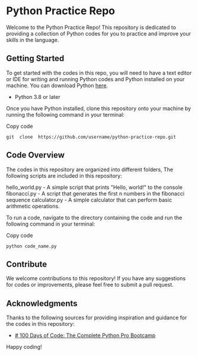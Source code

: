 # Python Practice Repo

Welcome to the Python Practice Repo! This repository is dedicated to providing a collection of Python codes for you to practice and improve your skills in the language.

## Getting Started

To get started with the codes in this repo, you will need to have a text editor or IDE for writing and running Python codes and Python installed on your machine. You can download Python [here](https://www.python.org/downloads/).

-   Python 3.8 or later

Once you have Python installed, clone this repository onto your machine by running the following command in your terminal:

Copy code

`git  clone  https://github.com/username/python-practice-repo.git`

## Code Overview

The codes in this repository are organized into different folders, The following scripts are included in this repository:

hello_world.py - A simple script that prints "Hello, world!" to the console
fibonacci.py - A script that generates the first n numbers in the fibonacci sequence
calculator.py - A simple calculator that can perform basic arithmetic operations.

To run a code, navigate to the directory containing the code and run the following command in your terminal:

Copy code

`python code_name.py`

## Contribute

We welcome contributions to this repository! If you have any suggestions for codes or improvements, please feel free to submit a pull request.

## Acknowledgments

Thanks to the following sources for providing inspiration and guidance for the codes in this repository:

-   [# 100 Days of Code: The Complete Python Pro Bootcamp](https://www.udemy.com/course/100-days-of-code/)


Happy coding!

